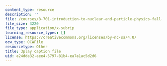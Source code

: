 ```yaml
---
content_type: resource
description: ''
file: /courses/8-701-introduction-to-nuclear-and-particle-physics-fall-2020/a24dda32aee4579781b4ea7a1ac5d2d6_fdIJzQl60ys.vtt
file_size: 3220
file_type: application/x-subrip
learning_resource_types: []
license: https://creativecommons.org/licenses/by-nc-sa/4.0/
ocw_type: OCWFile
resourcetype: Other
title: 3play caption file
uid: a24dda32-aee4-5797-81b4-ea7a1ac5d2d6
---
```

